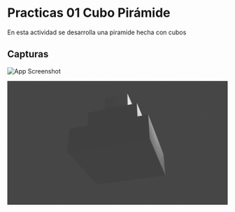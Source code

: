 
# Practicas 01 Cubo Pirámide 

En esta actividad se desarrolla una piramide hecha con cubos




## Capturas

![App Screenshot]("./Capturas/area.PNG")

![App Screenshot](./Capturas/final.png)